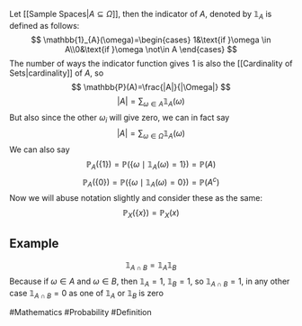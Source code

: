 Let [[Sample Spaces|$A\subseteq\Omega$]], then the indicator of $A$, denoted by $\mathbb{1}_{A}$ is defined as follows:
$$
\mathbb{1}_{A}(\omega)=\begin{cases}
1&\text{if }\omega \in A\\0&\text{if }\omega \not\in A
\end{cases}
$$
The number of ways the indicator function gives $\hspace{0pt}1$ is also the [[Cardinality of Sets|cardinality]] of $A$, so
$$
\mathbb{P}(A)=\frac{|A|}{|\Omega|}
$$
$$
 |A|=\sum_{\omega \in A}\mathbb{1}_{A}(\omega)
$$
But also since the other $\omega_{i}$ will give zero, we can in fact say
$$
|A|=\sum_{\omega \in \Omega}\mathbb{1}_{A}(\omega)
$$
We can also say
$$
\mathbb{P}_{A}(\{ 1 \})=\mathbb{P}(\{ \omega\mid \mathbb{1}_{A}(\omega)=1 \})=\mathbb{P}(A)
$$
$$
\mathbb{P}_{A}(\{ 0 \})=\mathbb{P}(\{ \omega\mid \mathbb{1}_{A}(\omega)=0 \})=\mathbb{P}(A^{c})
$$
Now we will abuse notation slightly and consider these as the same:
$$
\mathbb{P}_{X}(\{ x \})=\mathbb{P}_{X}(x)
$$
## Example
$$
\mathbb{1}_{A\cap B}=\mathbb{1}_{A}\mathbb{1}_{B}
$$
Because if $\omega \in A$ and $\omega \in B$, then $\mathbb{1}_{A}=1$, $\mathbb{1}_{B}=1$, so $\mathbb{1}_{A\cap B}=1$, in any other case $\mathbb{1}_{A\cap B}=0$ as one of $\mathbb{1}_{A}$ or $\mathbb{1}_{B}$ is zero

#Mathematics #Probability #Definition 